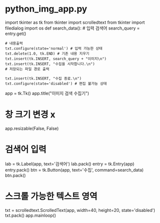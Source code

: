 # python_img_app.py
import  tkinter as tk
from tkinter import scrolledtext
from tkinter import filedialog
import os
def search_data():
    # 입력 검색어
    search_query = entry.get()

    # 내용출력
    txt.configure(state='normal') # 입력 가능한 상태
    txt.delete(1.0, tk.END) # 기존 내용 지우기
    txt.insert(tk.INSERT, search_query + "이미지\n")
    txt.insert(tk.INSERT, "수집을 시작합니다.\n")
    # 저장되는 파일 경로 출력

    txt.insert(tk.INSERT, "수집 종료.\n")
    txt.configure(state='disabled') # 편집 불가능 상태
app = tk.Tk()
app.title("이미지 검색 수집기")
# 창 크기 변경 x
app.resizable(False, False)
# 검색어 입력
lab = tk.Label(app, text='검색어')
lab.pack()
entry = tk.Entry(app)
entry.pack()
btn = tk.Button(app, text='수집', command=search_data)
btn.pack()
# 스크롤 가능한 텍스트 영역
txt = scrolledtext.ScrolledText(app, width=40, height=20, state='disabled')
txt.pack()
app.mainloop()


